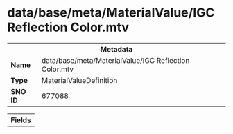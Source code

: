 <h1>data/base/meta/MaterialValue/IGC Reflection Color.mtv</h1><table><tr><th colspan="100%">Metadata</th></tr><tr><td><b>Name</b></td><td>data/base/meta/MaterialValue/IGC Reflection Color.mtv</td></tr><tr><td><b>Type</b></td><td>MaterialValueDefinition</td></tr><tr><td><b>SNO ID</b></td><td>677088</td></tr></table>

<table><tr><th colspan="100%">Fields</th></tr></table>

